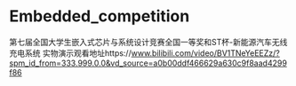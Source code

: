 # Embedded_competition
第七届全国大学生嵌入式芯片与系统设计竞赛全国一等奖和ST杯-新能源汽车无线充电系统
实物演示观看地址https://www.bilibili.com/video/BV1TNeYeEEZz/?spm_id_from=333.999.0.0&vd_source=a0b00ddf466629a630c9f8aad4299f86

